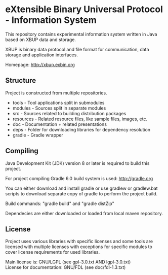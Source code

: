 eXtensible Binary Universal Protocol - Information System
=========================================================

This repository contains experimental information system written in Java based on XBUP data and storage.  

XBUP is binary data protocol and file format for communication, data storage and application interfaces. 

Homepage: http://xbup.exbin.org  

Structure
---------

Project is constructed from multiple repositories.

  * tools - Tool applications split in submodules
  * modules - Sources split in separate modules
  * src - Sources related to building distribution packages
  * resources - Related resource files, like sample files, images, etc.
  * doc - Documentation + related presentations
  * deps - Folder for downloading libraries for dependency resolution
  * gradle - Gradle wrapper

Compiling
---------

Java Development Kit (JDK) version 8 or later is required to build this project.

For project compiling Gradle 6.0 build system is used: http://gradle.org

You can either download and install gradle or use gradlew or gradlew.bat scripts to download separate copy of gradle to perform the project build.

Build commands: "gradle build" and "gradle distZip"

Dependecies are either downloaded or loaded from local maven repository. 

License
-------

Project uses various libraries with specific licenses and some tools are licensed with multiple licenses with exceptions for specific modules to cover license requirements for used libraries.

Main license is: GNU/LGPL (see gpl-3.0.txt AND lgpl-3.0.txt)  
License for documentation: GNU/FDL (see doc/fdl-1.3.txt)  

